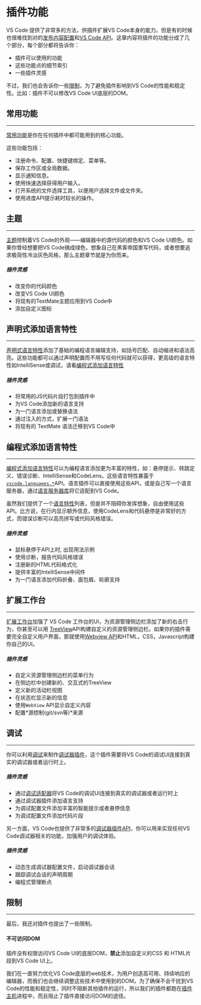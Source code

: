 # 插件功能

VS Code 提供了非常多的方法，供插件扩展VS Code本身的能力。但是有的时候也很难找到对的[发布内容配置](/references/contribution-points.md)和[VS Code API](/references/vscode-api.md)。这章内容将插件的功能分成了几个部分，每个部分都将告诉你：
- 插件可以使用的功能
- 这些功能点的细节索引
- 一些插件灵感

不过，我们也会告诉你一些[限制](#限制)，为了避免插件影响到VS Code的性能和稳定性。比如：插件不可以修改VS Code UI底层的DOM。

## 常用功能
---

[常用功能](/extension-capabilities/common-capabilities)是你在任何插件中都可能用到的核心功能。

这些功能包括：

- 注册命令、配置、快捷键绑定、菜单等。
- 保存工作区或全局数据。
- 显示通知信息。
- 使用快速选择获得用户输入。
- 打开系统的文件选择工具，以便用户选择文件或文件夹。
- 使用进度API提示耗时较长的操作。

## 主题
---

[主题](/extension-capabilities/theming)控制着VS Code的外观——编辑器中的源代码的颜色和VS Code UI颜色。如果你曾经想要把VS Code搞成绿色，想象自己在黑客帝国里写代码，或者想要追求极简性冷淡灰色风格，那么主题章节就是为你而来。

##### 插件灵感

 - 改变你的代码颜色
 - 改变VS Code UI颜色
 - 将现有的TextMate主题应用到VS Code中
 - 添加自定义图标

## 声明式添加语言特性
---

[声明式语言特性](/language-extensions/README#声明式语言特性)添加了基础的编程语言编辑支持，如括号匹配、自动缩进和语法高亮。这些功能都可以通过声明配置而不用写任何代码就可以获得，更高级的语言特性如IntelliSense或调试，请看[编程式添加语言特性](#编程式添加语言特性)

##### 插件灵感

 - 将常用的JS代码片段打包到插件中
 - 为VS Code添加新的语言支持
 - 为一门语言添加或替换语法
 - 通过注入的方式，扩展一门语法
 - 将现有的 TextMate 语法迁移到VS Code中

## 编程式添加语言特性
---

[编程式添加语言特性](/language-extensions/README#编程式语言特性)可以为编程语言添加更为丰富的特性，如：悬停提示、转跳定义、错误诊断、IntelliSense和CodeLens。这些语言特性暴露于[`vscode.languages.*`](https://code.visualstudio.com/api/references/vscode-api#languages)API。语言插件可以直接使用这些API，或是自己写一个语言服务器，通过[语言服务器库](https://github.com/Microsoft/vscode-languageserver-node)将它适配到VS Code。

虽然我们提供了一个[语言特性](/language-extensions/programmatic-language-features)列表，但是并不阻碍你发挥想象，自由使用这些API。比方说，在行内显示额外信息，使用CodeLens和代码悬停是非常好的方式，而错误诊断可以高亮拼写或代码风格错误。

##### 插件灵感

- 鼠标悬停于API上时, 出现用法示例
- 使用诊断，报告代码风格错误
- 注册新的HTML代码格式化
- 提供丰富的IntelliSense中间件
- 为一门语言添加代码折叠、面包屑、轮廓支持

## 扩展工作台
---

[扩展工作台](/extension-capabilities/extending-workbench)加强了 VS Code 工作台的UI，为资源管理侧边栏添加了新的右击行为，你甚至可以用 [TreeView](/extension-guides/tree-view)API构建自定义的资源管理侧边栏。如果你的插件需要完全自定义用户界面，那就使用[Webview API](/extension-guides/webview)和HTML，CSS，Javascript构建你自己的UI。

##### 插件灵感

 - 自定义资源管理侧边栏的菜单行为
 - 在侧边栏中创建新的、交互式的TreeView
 - 定义新的活动栏视图
 - 在状态栏显示新的信息
 - 使用`WebView` API显示自定义内容
 - 配置*源控制(git/svn等)*来源

## 调试
---

你可以利用[调试](https://code.visualstudio.com/docs/editor/debugging)来制作[调试器插件](/extension-guides/debugger-extension)，这个插件需要将VS Code的调试UI连接到真实的调试器或者运行时上。

##### 插件灵感

 - 通过[调试适配器](https://microsoft.github.io/debug-adapter-protocol/implementors/adapters/)将VS Code的调试UI连接到真实的调试器或者运行时上
 - 通过调试器插件添加语言支持
 - 为调试配置文件添加丰富的智能提示或者悬停信息
 - 为调试配置文件添加代码片段

另一方面，VS Code也提供了非常多的[调试器插件API](https://code.visualstudio.com/api/references/vscode-api#debug)，你可以用来实现任何VS Code调试器相关的功能，加强用户的调试体验。

##### 插件灵感

 - 动态生成调试器配置文件，启动调试器会话
 - 跟踪调试会话的声明周期
 - 编程式管理断点

## 限制
---

最后，我还对插件也提出了一些限制。

#### 不可访问DOM

插件没有权限访问VS Code UI的底层DOM，**禁止**添加自定义的CSS 和 HTML片段到VS Code UI上。

我们在一直努力优化VS Code底层的web技术，为用户创造高可用、持续响应的编辑器，而我们也会继续调整这些技术中使用到的DOM。为了确保不会干扰到VS Code的性能和稳定性，同时不阻断其他插件的运行，所以我们的插件都跑在[插件主机](/advanced-topics/extension-host)进程中，而且阻止了插件直接访问DOM的途径。